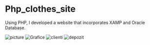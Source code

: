 # Php_clothes_site

Using PHP, I developed a website that incorporates XAMP and Oracle Database.

![picture](https://github.com/costin-t/Php_clothes_site/assets/104298934/1259efee-0722-4c30-aad2-80e2d877c4f6)
![Grafice](https://github.com/costin-t/Php_clothes_site/assets/104298934/5b4c3916-52da-4a45-a0ca-bc2f31ac1841)
![clienti](https://github.com/costin-t/Php_clothes_site/assets/104298934/ff813d4f-5fb5-4792-9ce5-05dc42fda518)
![depozit](https://github.com/costin-t/Php_clothes_site/assets/104298934/572f53b9-193c-43d5-a274-dac0e39e1385)
